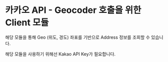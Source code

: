 # 카카오 API - Geocoder 호출을 위한 Client 모듈

해당 모듈을 통해 Geo (위도, 경도) 좌표를 기반으로 Address 정보를 조회할 수 있습니다.

해당 모듈을 사용하기 위해선 Kakao API Key가 필요합니다.